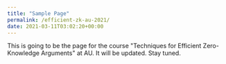```yaml
---
title: "Sample Page"
permalink: /efficient-zk-au-2021/
date: 2021-03-11T03:02:20+00:00
---
```


This is going to be the page for the course "Techniques for Efficient Zero-Knowledge Arguments" at AU. It will be updated. Stay tuned.